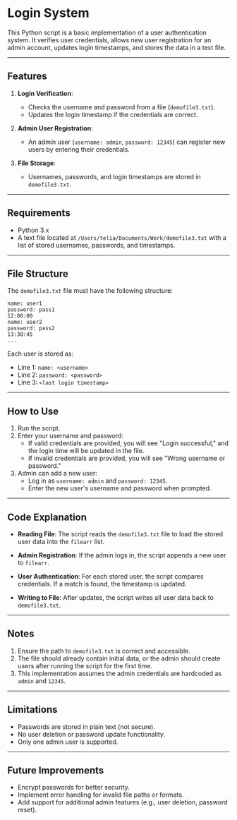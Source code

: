 # Login System

This Python script is a basic implementation of a user authentication system. It verifies user credentials, allows new user registration for an admin account, updates login timestamps, and stores the data in a text file.

---

## Features
1. **Login Verification**:
   - Checks the username and password from a file (`demofile3.txt`).
   - Updates the login timestamp if the credentials are correct.

2. **Admin User Registration**:
   - An admin user (`username: admin`, `password: 12345`) can register new users by entering their credentials.

3. **File Storage**:
   - Usernames, passwords, and login timestamps are stored in `demofile3.txt`.

---

## Requirements
- Python 3.x
- A text file located at `/Users/telia/Documents/Work/demofile3.txt` with a list of stored usernames, passwords, and timestamps.

---

## File Structure

The `demofile3.txt` file must have the following structure:
```
name: user1
password: pass1
12:00:00
name: user2
password: pass2
13:30:45
...
```

Each user is stored as:
- Line 1: `name: <username>`
- Line 2: `password: <password>`
- Line 3: `<last login timestamp>`

---

## How to Use
1. Run the script.
2. Enter your username and password:
   - If valid credentials are provided, you will see "Login successful," and the login time will be updated in the file.
   - If invalid credentials are provided, you will see "Wrong username or password."
3. Admin can add a new user:
   - Log in as `username: admin` and `password: 12345`.
   - Enter the new user's username and password when prompted.

---

## Code Explanation

- **Reading File**:
  The script reads the `demofile3.txt` file to load the stored user data into the `filearr` list.
  
- **Admin Registration**:
  If the admin logs in, the script appends a new user to `filearr`.

- **User Authentication**:
  For each stored user, the script compares credentials. If a match is found, the timestamp is updated.

- **Writing to File**:
  After updates, the script writes all user data back to `demofile3.txt`.

---

## Notes
1. Ensure the path to `demofile3.txt` is correct and accessible.
2. The file should already contain initial data, or the admin should create users after running the script for the first time.
3. This implementation assumes the admin credentials are hardcoded as `admin` and `12345`.

---

## Limitations
- Passwords are stored in plain text (not secure).
- No user deletion or password update functionality.
- Only one admin user is supported.

---

## Future Improvements
- Encrypt passwords for better security.
- Implement error handling for invalid file paths or formats.
- Add support for additional admin features (e.g., user deletion, password reset).